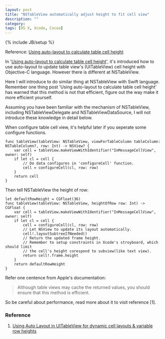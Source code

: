 ```yaml
---
layout: post
title: "NSTableView automatically adjust height to fit cell view"
description: ""
category: 
tags: [OS X, Xcode, Cocoa]
---
```

{% include JB/setup %}

Reference: [Using auto-layout to calculate table cell height](http://blog.amyworrall.com/post/66085151655/using-auto-layout-to-calculate-table-cell-height)

In '[Using auto-layout to calculate table cell height](http://blog.amyworrall.com/post/66085151655/using-auto-layout-to-calculate-table-cell-height)', it's introduced how to use auto-layout to update table view's (UITableView) cell height with Objective-C language. However there is different at NSTableView.

Here I will introduce to do similar thing at NSTableView with Swift language. Remember one thing post 'Using auto-layout to calculate table cell height' has warned that this method is not that efficient, figure out the way make it more efficient yourself.

Assuming you have been familiar with the mechanism of NSTableView, including NSTableViewDelegate and NSTableViewDataSource, I will not introduce these knowledge in detail below.

When configure table cell view, it's helpful later if you seperate some configure functions.

    func tableView(tableView: NSTableView, viewForTableColumn tableColumn: NSTableColumn?, row: Int) -> NSView? {
        var cell = tableView.makeViewWithIdentifier("InMessageCellView", owner: self)
        if let cl = cell {
            // Do data configures in 'configureCell' function.
            cell = configureCell(cl, row: row)
        }
        return cell
    }


Then tell NSTableView the height of row:

    let defaultRowHeight = CGFloat(36)
    func tableView(tableView: NSTableView, heightOfRow row: Int) -> CGFloat {
        var cell = tableView.makeViewWithIdentifier("InMessageCellView", owner: self)
        if let cl = cell {
            cell = configureCell(cl, row: row)
            // Let NSView to update its layout automatically.
            cell!.layoutSubtreeIfNeeded()
            // Return the updated frame height.
            // Remember to setup constraints in Xcode's stroyboard, which should limit 
            // the cell's height corespond to subview(like text view).
            return cell!.frame.height
        }
        return defaultRowHeight
    }

Refer one centence from Apple's documentation:

> Although table views may cache the returned values, you should ensure that this method is efficient.

So be careful about performance, read more about it to visit reference [1].

### Reference

1. [Using Auto Layout in UITableView for dynamic cell layouts & variable row heights](http://stackoverflow.com/questions/18746929/using-auto-layout-in-uitableview-for-dynamic-cell-layouts-variable-row-heights)

